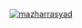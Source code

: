 [![mazharrasyad](https://circleci.com/gh/mazharrasyad/dicoding-165-submission2.svg?style=svg)](https://circleci.com/gh/mazharrasyad/dicoding-165-submission2)
